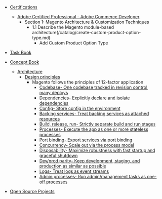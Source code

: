 - [Certifications](/certification/README.md)
  - [Adobe Certified Professional - Adobe Commerce Developer](/certification/)
    - Section 1: Magento Architecture & Customization Techniques
      - 1.1 Describe the Magento module-based architecture(/catalog/create-custom-product-option-type.md)
        - Add Custom Product Option Type
        
- [Task Book](/taskbook/README.md)
- [Concept Book](/conceptbook/README.md)
  - [Architecture](/)
    - [Design principles](/)
      - Magento follows the principles of 12-factor application
        - [Codebase- One codebase tracked in revision control, many deploys](https://12factor.net/codebase)
        - [Dependencies- Explicitly declare and isolate dependencies](https://12factor.net/dependencies)
        - [Config- Store config in the environment](https://12factor.net/config) 
        - [Backing services- Treat backing services as attached resources](https://12factor.net/backing-services) 
        - [Build, release, run- Strictly separate build and run stages](https://12factor.net/build-release-run)
        - [Processes- Execute the app as one or more stateless processes](https://12factor.net/processes)
        - [Port binding- Export services via port binding](https://12factor.net/port-binding) 
        - [Concurrency- Scale out via the process model](https://12factor.net/concurrency) 
        - [Disposability- Maximize robustness with fast startup and graceful shutdown](https://12factor.net/disposability)
        - [Dev/prod parity- Keep development, staging, and production as similar as possible](https://12factor.net/dev-prod-parity) 
        - [Logs- Treat logs as event streams](https://12factor.net/logs) 
        - [Admin processes- Run admin/management tasks as one-off processes](https://12factor.net/admin-processes) 
- [Open Source Projects](/opensource/README.md)

